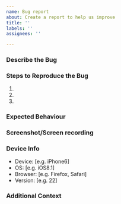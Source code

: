 ```yaml
---
name: Bug report
about: Create a report to help us improve
title: ''
labels: ''
assignees: ''

---
```


### Describe the Bug
<!-- A clear and concise description of what the bug is -->


### Steps to Reproduce the Bug
<!--
1. Go to '...'
2. Click on '....'
3. Scroll down to '....'
4. See the error
-->

1.
2.
3.


### Expected Behaviour
<!-- Tell us what you expect to happen. -->



### Screenshot/Screen recording
<!-- If applicable, add screenshots to help explain your problem -->



### Device Info 
<!-- Please complete the following information -->

- Device: [e.g. iPhone6]
- OS: [e.g. iOS8.1]
- Browser: [e.g. Firefox, Safari]
- Version: [e.g. 22]


### Additional Context
<!-- Add any other context about the problem here. -->
